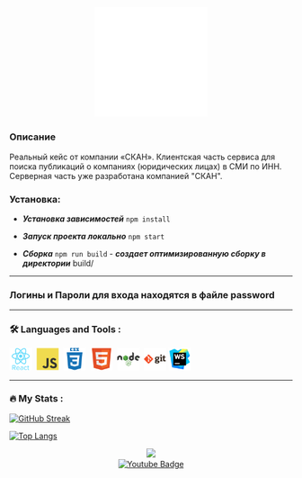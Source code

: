 <div id="header" align="center">
  <img src="https://github.com/ViktorKula/SCAN/blob/main/src/assets/scan_logo_white.svg" width="200"/>
</div>

### Описание
Реальный кейс от компании «СКАН».
Клиентская часть сервиса для поиска публикаций о компаниях (юридических лицах) в СМИ по ИНН. 
Серверная часть уже разработана компанией "СКАН".

### Установка:

- ***Установка зависимостей*** `npm install`

- ***Запуск проекта локально*** `npm start`

- ***Сборка***
`npm run build` - ***создает оптимизированную сборку в директории*** build/

---

### Логины и Пароли для входа находятся в файле password

---

### :hammer_and_wrench: Languages and Tools :
<div>  
  <img src="https://github.com/devicons/devicon/blob/master/icons/react/react-original-wordmark.svg" title="React" alt="React" width="40" height="40"/>&nbsp;
  <img src="https://github.com/devicons/devicon/blob/master/icons/javascript/javascript-original.svg" title="JavaScript" alt="JavaScript" width="40" height="40"/>&nbsp; 
  <img src="https://github.com/devicons/devicon/blob/master/icons/css3/css3-plain-wordmark.svg"  title="CSS3" alt="CSS" width="40" height="40"/>&nbsp;
  <img src="https://github.com/devicons/devicon/blob/master/icons/html5/html5-original.svg" title="HTML5" alt="HTML" width="40" height="40"/>&nbsp;
  <img src="https://github.com/devicons/devicon/blob/master/icons/nodejs/nodejs-original-wordmark.svg" title="NodeJS" alt="NodeJS" width="40" height="40"/>&nbsp;  
  <img src="https://github.com/devicons/devicon/blob/master/icons/git/git-original-wordmark.svg" title="Git" **alt="Git" width="40" height="40"/>
  <img src="https://github.com/devicons/devicon/blob/master/icons/webstorm/webstorm-original.svg" title="WebStorm" **alt="Git" width="40" height="40"/>
</div>


---

### :fire: My Stats :

<a href="https://git.io/streak-stats"><img src="https://github-readme-streak-stats.herokuapp.com?user=ViktorKula&theme=react" alt="GitHub Streak" /></a>

[![Top Langs](https://github-readme-stats.vercel.app/api/top-langs/?username=ViktorKula&layout=compact&theme=vision-friendly-dark)](https://github.com/anuraghazra/github-readme-stats)


<div id="header" align="center">
  <img src="https://media.giphy.com/media/M9gbBd9nbDrOTu1Mqx/giphy.gif" width="100"/>
<div id="badges">
  <a href="https://www.instagram.com/ve.aesir?igsh=bmoxeWMxc200enZo&utm_source=qr">
    <img src="https://img.shields.io/badge/Instagram-red?style=flat&logo=Instagram&logoColor=blue&style=for-the-badge" alt="Youtube Badge"/>
  </a>  
</div>
  <img src="https://komarev.com/ghpvc/?username=ViktorKula&style=flat-square&color=blue" alt=""/>
</div>
